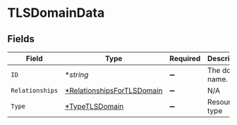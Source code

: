 # TLSDomainData


## Fields

| Field                                                                          | Type                                                                           | Required                                                                       | Description                                                                    | Example                                                                        |
| ------------------------------------------------------------------------------ | ------------------------------------------------------------------------------ | ------------------------------------------------------------------------------ | ------------------------------------------------------------------------------ | ------------------------------------------------------------------------------ |
| `ID`                                                                           | **string*                                                                      | :heavy_minus_sign:                                                             | The domain name.                                                               | www.example.com                                                                |
| `Relationships`                                                                | [*RelationshipsForTLSDomain](../../models/shared/relationshipsfortlsdomain.md) | :heavy_minus_sign:                                                             | N/A                                                                            |                                                                                |
| `Type`                                                                         | [*TypeTLSDomain](../../models/shared/typetlsdomain.md)                         | :heavy_minus_sign:                                                             | Resource type                                                                  |                                                                                |